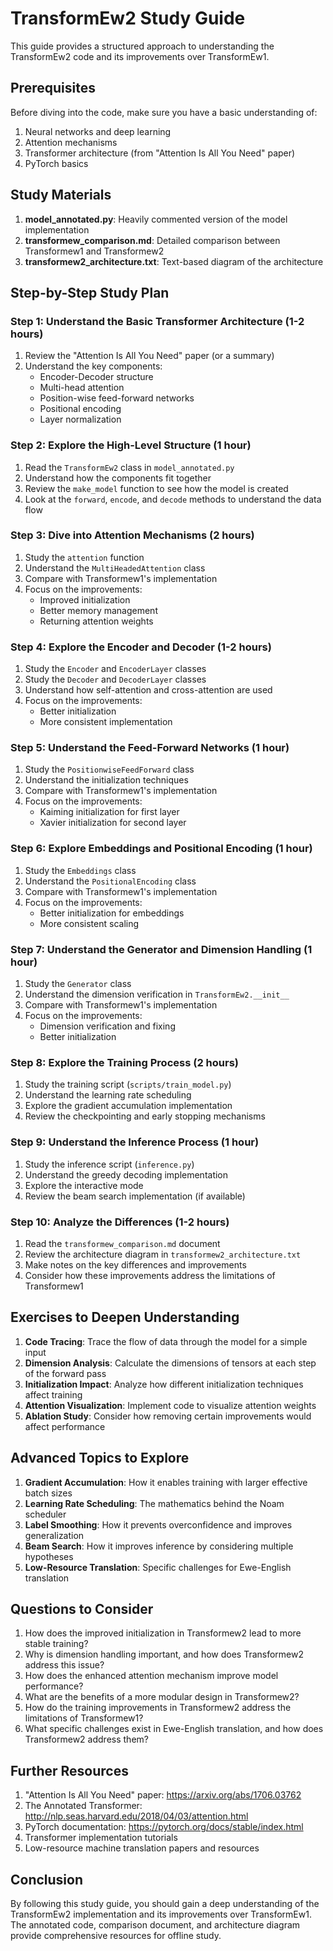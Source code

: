 # TransformEw2 Study Guide

This guide provides a structured approach to understanding the TransformEw2 code and its improvements over TransformEw1.

## Prerequisites

Before diving into the code, make sure you have a basic understanding of:

1. Neural networks and deep learning
2. Attention mechanisms
3. Transformer architecture (from "Attention Is All You Need" paper)
4. PyTorch basics

## Study Materials

1. **model_annotated.py**: Heavily commented version of the model implementation
2. **transformew_comparison.md**: Detailed comparison between Transformew1 and Transformew2
3. **transformew2_architecture.txt**: Text-based diagram of the architecture

## Step-by-Step Study Plan

### Step 1: Understand the Basic Transformer Architecture (1-2 hours)

1. Review the "Attention Is All You Need" paper (or a summary)
2. Understand the key components:
   - Encoder-Decoder structure
   - Multi-head attention
   - Position-wise feed-forward networks
   - Positional encoding
   - Layer normalization

### Step 2: Explore the High-Level Structure (1 hour)

1. Read the `TransformEw2` class in `model_annotated.py`
2. Understand how the components fit together
3. Review the `make_model` function to see how the model is created
4. Look at the `forward`, `encode`, and `decode` methods to understand the data flow

### Step 3: Dive into Attention Mechanisms (2 hours)

1. Study the `attention` function
2. Understand the `MultiHeadedAttention` class
3. Compare with Transformew1's implementation
4. Focus on the improvements:
   - Improved initialization
   - Better memory management
   - Returning attention weights

### Step 4: Explore the Encoder and Decoder (1-2 hours)

1. Study the `Encoder` and `EncoderLayer` classes
2. Study the `Decoder` and `DecoderLayer` classes
3. Understand how self-attention and cross-attention are used
4. Focus on the improvements:
   - Better initialization
   - More consistent implementation

### Step 5: Understand the Feed-Forward Networks (1 hour)

1. Study the `PositionwiseFeedForward` class
2. Understand the initialization techniques
3. Compare with Transformew1's implementation
4. Focus on the improvements:
   - Kaiming initialization for first layer
   - Xavier initialization for second layer

### Step 6: Explore Embeddings and Positional Encoding (1 hour)

1. Study the `Embeddings` class
2. Understand the `PositionalEncoding` class
3. Compare with Transformew1's implementation
4. Focus on the improvements:
   - Better initialization for embeddings
   - More consistent scaling

### Step 7: Understand the Generator and Dimension Handling (1 hour)

1. Study the `Generator` class
2. Understand the dimension verification in `TransformEw2.__init__`
3. Compare with Transformew1's implementation
4. Focus on the improvements:
   - Dimension verification and fixing
   - Better initialization

### Step 8: Explore the Training Process (2 hours)

1. Study the training script (`scripts/train_model.py`)
2. Understand the learning rate scheduling
3. Explore the gradient accumulation implementation
4. Review the checkpointing and early stopping mechanisms

### Step 9: Understand the Inference Process (1 hour)

1. Study the inference script (`inference.py`)
2. Understand the greedy decoding implementation
3. Explore the interactive mode
4. Review the beam search implementation (if available)

### Step 10: Analyze the Differences (1-2 hours)

1. Read the `transformew_comparison.md` document
2. Review the architecture diagram in `transformew2_architecture.txt`
3. Make notes on the key differences and improvements
4. Consider how these improvements address the limitations of Transformew1

## Exercises to Deepen Understanding

1. **Code Tracing**: Trace the flow of data through the model for a simple input
2. **Dimension Analysis**: Calculate the dimensions of tensors at each step of the forward pass
3. **Initialization Impact**: Analyze how different initialization techniques affect training
4. **Attention Visualization**: Implement code to visualize attention weights
5. **Ablation Study**: Consider how removing certain improvements would affect performance

## Advanced Topics to Explore

1. **Gradient Accumulation**: How it enables training with larger effective batch sizes
2. **Learning Rate Scheduling**: The mathematics behind the Noam scheduler
3. **Label Smoothing**: How it prevents overconfidence and improves generalization
4. **Beam Search**: How it improves inference by considering multiple hypotheses
5. **Low-Resource Translation**: Specific challenges for Ewe-English translation

## Questions to Consider

1. How does the improved initialization in Transformew2 lead to more stable training?
2. Why is dimension handling important, and how does Transformew2 address this issue?
3. How does the enhanced attention mechanism improve model performance?
4. What are the benefits of a more modular design in Transformew2?
5. How do the training improvements in Transformew2 address the limitations of Transformew1?
6. What specific challenges exist in Ewe-English translation, and how does Transformew2 address them?

## Further Resources

1. "Attention Is All You Need" paper: https://arxiv.org/abs/1706.03762
2. The Annotated Transformer: http://nlp.seas.harvard.edu/2018/04/03/attention.html
3. PyTorch documentation: https://pytorch.org/docs/stable/index.html
4. Transformer implementation tutorials
5. Low-resource machine translation papers and resources

## Conclusion

By following this study guide, you should gain a deep understanding of the TransformEw2 implementation and its improvements over TransformEw1. The annotated code, comparison document, and architecture diagram provide comprehensive resources for offline study.
